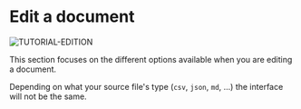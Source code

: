 
# Edit a document

<div>
  <img
    alt="TUTORIAL-EDITION"
    src="https://raw.githubusercontent.com/multi-coop/vizboard-website-content/main/images/tutorial/commented/tutorial-edition.png"
    />
</div>

This section focuses on the different options available when you are editing a document.

Depending on what your source file's type (`csv`, `json`, `md`, ...) the interface will not be the same.
